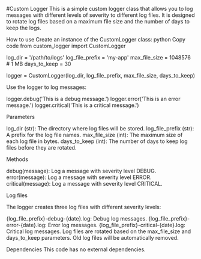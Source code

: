 #Custom Logger
This is a simple custom logger class that allows you to log messages with different levels of severity to different log files. It is designed to rotate log files based on a maximum file size and the number of days to keep the logs.

How to use
Create an instance of the CustomLogger class:
python
Copy code
from custom_logger import CustomLogger

log_dir = '/path/to/logs'
log_file_prefix = 'my-app'
max_file_size = 1048576 # 1 MB
days_to_keep = 30

logger = CustomLogger(log_dir, log_file_prefix, max_file_size, days_to_keep)

Use the logger to log messages:

logger.debug('This is a debug message.')
logger.error('This is an error message.')
logger.critical('This is a critical message.')

Parameters

log_dir (str): The directory where log files will be stored.
log_file_prefix (str): A prefix for the log file names.
max_file_size (int): The maximum size of each log file in bytes.
days_to_keep (int): The number of days to keep log files before they are rotated.

Methods

debug(message): Log a message with severity level DEBUG.
error(message): Log a message with severity level ERROR.
critical(message): Log a message with severity level CRITICAL.

Log files

The logger creates three log files with different severity levels:

{log_file_prefix}-debug-{date}.log: Debug log messages.
{log_file_prefix}-error-{date}.log: Error log messages.
{log_file_prefix}-critical-{date}.log: Critical log messages.
Log files are rotated based on the max_file_size and days_to_keep parameters. Old log files will be automatically removed.

Dependencies
This code has no external dependencies.

